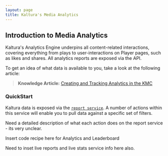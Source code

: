 ```yaml
---
layout: page
title: Kaltura's Media Analytics
---
```


## Introduction to Media Analytics

Kaltura's Analytics Engine underpins all content-related interactions, covering everything from plays to user-interactions on Player pages, such as likes and shares. All analytics reports are exposed via the API.

To get an idea of what data is available to you, take a look at the following article:
>**Knowledge Article:** [Creating and Tracking Analytics in the KMC](http://knowledge.kaltura.com/creating-and-tracking-analytics-kmc-0#analytics)

### QuickStart
Kaltura data is exposed via the [`report service`](https://www.kaltura.com/api_v3/testmeDoc/index.php?service=report). A number of actions within this service will enable you to pull data against a specific set of filters.

Need a detailed description of what each action does on the report service - its very unclear.

Insert code recipe here for Analytics and Leaderboard

Need to inset live reports and live stats service info here also.
